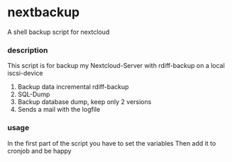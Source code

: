 # nextbackup
A shell backup script for nextcloud

### description
This script is for backup my Nextcloud-Server with rdiff-backup on a local iscsi-device
1. Backup data incremental rdiff-backup
2. SQL-Dump
3. Backup database dump, keep only 2 versions
4. Sends a mail with the logfile

### usage
In the first part of the script you have to set the variables
Then add it to cronjob and be happy
